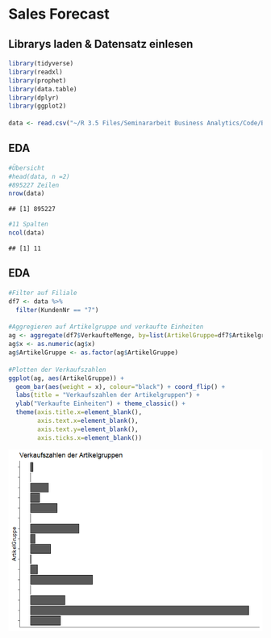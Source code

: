 Sales Forecast
================

Librarys laden & Datensatz einlesen
-----------------------------------

``` r
library(tidyverse)
library(readxl)
library(prophet)
library(data.table)
library(dplyr)
library(ggplot2)

data <- read.csv("~/R 3.5 Files/Seminararbeit Business Analytics/Code/Brantner/data.csv")
```

EDA
---

``` r
#Übersicht
#head(data, n =2)
#895227 Zeilen
nrow(data)
```

    ## [1] 895227

``` r
#11 Spalten
ncol(data)
```

    ## [1] 11

EDA
---

``` r
#Filter auf Filiale
df7 <- data %>%
  filter(KundenNr == "7")

#Aggregieren auf Artikelgruppe und verkaufte Einheiten
ag <- aggregate(df7$VerkaufteMenge, by=list(ArtikelGruppe=df7$Artikelgruppe), FUN=sum)
ag$x <- as.numeric(ag$x)
ag$ArtikelGruppe <- as.factor(ag$ArtikelGruppe)

#Plotten der Verkaufszahlen
ggplot(ag, aes(ArtikelGruppe)) + 
  geom_bar(aes(weight = x), colour="black") + coord_flip() +
  labs(title = "Verkaufszahlen der Artikelgruppen") +
  ylab("Verkaufte Einheiten") + theme_classic() +
  theme(axis.title.x=element_blank(),
        axis.text.x=element_blank(),
        axis.text.y=element_blank(),
        axis.ticks.x=element_blank())
```

![](SalesForecast_files/figure-markdown_github/unnamed-chunk-3-1.png)
